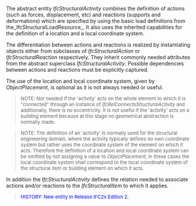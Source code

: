 ﻿The abstract entity _IfcStructuralActivity_ combines the definition of actions (such as forces, displacement, etc) and reactions (supports and deformations) which are specified by using the basic load definitions from the_IfcStructuralLoadResource_. It also uses the inherited capabilities for the definition of a location and a local coordinate system.

The differentiation between actions and reactions is realized by instantiating objects either from subclasses of _IfcStructuralAction_ or _IfcStructuralReaction_ respectively. They inherit commonly needed attributes from the abstract superclass _IfcStructuralActivity_. Possible dependencies between actions and reactions must be explicitly captured.

The use of the location and local coordinate system, given by _ObjectPlacement_, is optional as it is not always needed or useful.

> <font size="-1">NOTE: Not needed if the 'activity' acts on the whole
		  element to which it is "connected" through an instance of
		  <i>IfcRelConnectsStructuralActivity</i> and additionally, there is no
		  eccentricity. It is not useful if the 'activity' acts on a building element
		  because at this stage no geometrical abstraction is normally made.</font>
> 


> <font size="-1">NOTE: The definition of an 'activity' is normally used
		  for the structural engineering domain, where the activity typically defines no
		  own coordinate system but rather uses the coordinate system of the element on
		  which it acts. Therefore the definition of a location and local coordinate
		  system can be omitted by not assigning a value to <i>ObjectPlacement</i>, in
		  these cases the local coordinate system shall correspond to the local
		  coordinate system of the structural item or building element on which it acts.
		  </font>
>

In addition the _IfcStructuralActivity_ defines the relation needed to associate actions and/or reactions to the _IfcStructuralItem_ to which it applies.

> <font color="#0000FF" size="-1">HISTORY: New entity in Release IFC2x
		  Edition 2. </font>
>
